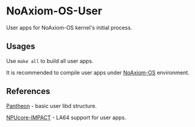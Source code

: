# NoAxiom-OS-User

User apps for NoAxiom-OS kernel's initial process.

## Usages

Use `make all` to build all user apps.

It is recommended to compile user apps under [NoAxiom-OS](https://github.com/NoAxiom/NoAxiom-OS.git) environment.

## References

[Pantheon](https://gitee.com/LiLiangF/pantheon_visionfive) - basic user libd structure.

[NPUcore-IMPACT](https://gitlab.eduxiji.net/educg-group-22027-2376549/T202410699992496-1562) - LA64 support for user apps.
